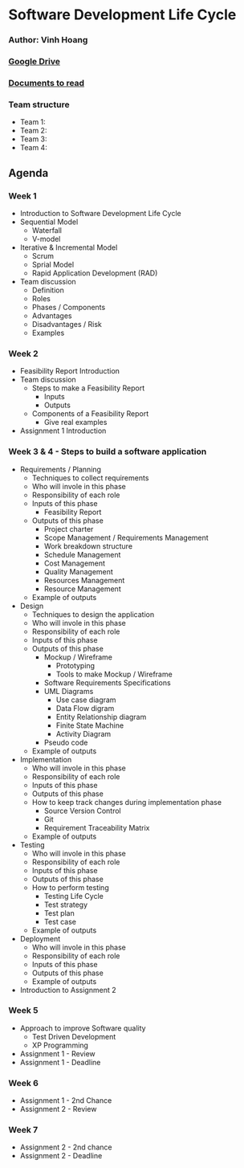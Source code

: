 # Software Development Life Cycle

### Author: Vinh Hoang
### [Google Drive](https://drive.google.com/drive/u/1/folders/1Ti7IbtWoR3QMZ1XwPFpqYrvfM8sYRQpa)
### [Documents to read](Documents.md)
### Team structure
- Team 1:
- Team 2:
- Team 3:
- Team 4:

## Agenda

### Week 1
- Introduction to Software Development Life Cycle
- Sequential Model
  - Waterfall
  - V-model
- Iterative & Incremental Model
  - Scrum
  - Sprial Model
  - Rapid Application Development (RAD)
- Team discussion
  - Definition
  - Roles 
  - Phases / Components
  - Advantages
  - Disadvantages / Risk
  - Examples
### Week 2
- Feasibility Report Introduction
- Team discussion
  - Steps to make a Feasibility Report
    - Inputs
    - Outputs
  - Components of a Feasibility Report
    - Give real examples
- Assignment 1 Introduction
### Week 3 & 4 - Steps to build a software application
  - Requirements / Planning
    - Techniques to collect requirements
    - Who will invole in this phase
    - Responsibility of each role
    - Inputs of this phase
      - Feasibility Report
    - Outputs of this phase
      - Project charter
      - Scope Management / Requirements Management
      - Work breakdown structure
      - Schedule Management 
      - Cost Management
      - Quality Management
      - Resources Management
      - Resource Management
    - Example of outputs
  - Design
    - Techniques to design the application
    - Who will invole in this phase
    - Responsibility of each role
    - Inputs of this phase
    - Outputs of this phase
      - Mockup / Wireframe
        - Prototyping
        - Tools to make Mockup / Wireframe
      - Software Requirements Specifications
      - UML Diagrams
        - Use case diagram
        - Data Flow digram
        - Entity Relationship diagram
        - Finite State Machine
        - Activity Diagram
      - Pseudo code
    - Example of outputs
  - Implementation
    - Who will invole in this phase
    - Responsibility of each role
    - Inputs of this phase
    - Outputs of this phase
    - How to keep track changes during implementation phase
      - Source Version Control 
      - Git
      - Requirement Traceability Matrix
    - Example of outputs
  - Testing
    - Who will invole in this phase
    - Responsibility of each role
    - Inputs of this phase
    - Outputs of this phase
    - How to perform testing
      - Testing Life Cycle
      - Test strategy
      - Test plan
      - Test case
    - Example of outputs
  - Deployment
    - Who will invole in this phase
    - Responsibility of each role
    - Inputs of this phase
    - Outputs of this phase
    - Example of outputs
- Introduction to Assignment 2
### Week 5
- Approach to improve Software quality
  - Test Driven Development
  - XP Programming
- Assignment 1 - Review
- Assignment 1 - Deadline
### Week 6
- Assignment 1 - 2nd Chance
- Assignment 2 - Review
### Week 7 
- Assignment 2 - 2nd chance
- Assignment 2 - Deadline